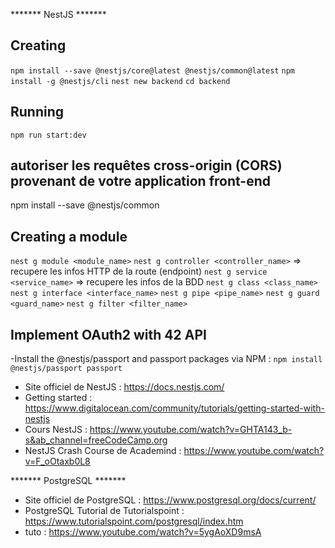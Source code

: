 ******* NestJS *******
## Creating
`npm install --save @nestjs/core@latest @nestjs/common@latest`
`npm install -g @nestjs/cli`
`nest new backend`
`cd backend`

## Running
`npm run start:dev`

## autoriser les requêtes cross-origin (CORS) provenant de votre application front-end
npm install --save @nestjs/common


## Creating a module
`nest g module <module_name>`
`nest g controller <controller_name>` => recupere les infos HTTP de la route (endpoint)
`nest g service <service_name>` => recupere les infos de la BDD
`nest g class <class_name>`
`nest g interface <interface_name>`
`nest g pipe <pipe_name>`
`nest g guard <guard_name>`
`nest g filter <filter_name>`

## Implement OAuth2 with 42 API
-Install the @nestjs/passport and passport packages via NPM :
`npm install @nestjs/passport passport`







- Site officiel de NestJS :
https://docs.nestjs.com/
- Getting started :
https://www.digitalocean.com/community/tutorials/getting-started-with-nestjs
- Cours NestJS :
https://www.youtube.com/watch?v=GHTA143_b-s&ab_channel=freeCodeCamp.org
- NestJS Crash Course de Academind :
https://www.youtube.com/watch?v=F_oOtaxb0L8

******* PostgreSQL *******
- Site officiel de PostgreSQL :
https://www.postgresql.org/docs/current/
- PostgreSQL Tutorial de Tutorialspoint :
https://www.tutorialspoint.com/postgresql/index.htm
- tuto :
https://www.youtube.com/watch?v=5ygAoXD9msA

